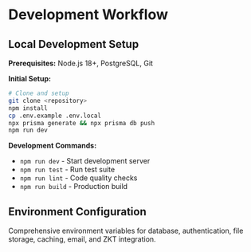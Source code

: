 # Development Workflow

## Local Development Setup

**Prerequisites:** Node.js 18+, PostgreSQL, Git

**Initial Setup:**
```bash
# Clone and setup
git clone <repository>
npm install
cp .env.example .env.local
npx prisma generate && npx prisma db push
npm run dev
```

**Development Commands:**
- `npm run dev` - Start development server
- `npm run test` - Run test suite
- `npm run lint` - Code quality checks
- `npm run build` - Production build

## Environment Configuration

Comprehensive environment variables for database, authentication, file storage, caching, email, and ZKT integration.
